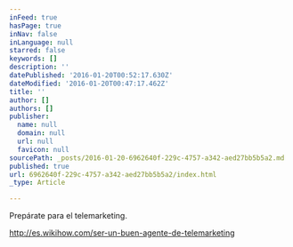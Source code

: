 ```yaml
---
inFeed: true
hasPage: true
inNav: false
inLanguage: null
starred: false
keywords: []
description: ''
datePublished: '2016-01-20T00:52:17.630Z'
dateModified: '2016-01-20T00:47:17.462Z'
title: ''
author: []
authors: []
publisher:
  name: null
  domain: null
  url: null
  favicon: null
sourcePath: _posts/2016-01-20-6962640f-229c-4757-a342-aed27bb5b5a2.md
published: true
url: 6962640f-229c-4757-a342-aed27bb5b5a2/index.html
_type: Article

---
```

Prepárate para el telemarketing.

http://es.wikihow.com/ser-un-buen-agente-de-telemarketing